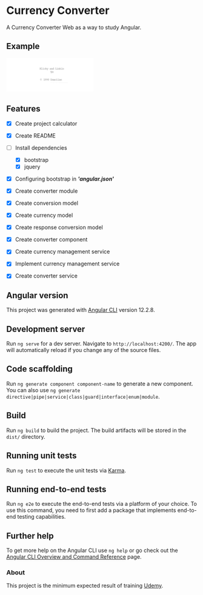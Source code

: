 # Currency Converter

A Currency Converter Web as a way to study Angular.

## Example
![](demo/underconstruction.gif)

## Features

- [x] Create project calculator
- [x] Create README
- [ ] Install dependencies
    - [x] bootstrap
    - [x] jquery
- [x] Configuring bootstrap in ***'angular.json'***
- [x] Create converter module
- [x] Create conversion model
- [x] Create currency model
- [x] Create response conversion model
- [x] Create converter component
- [x] Create currency management service
- [x] Implement currency management service
- [x] Create converter service
    

## Angular version

This project was generated with [Angular CLI](https://github.com/angular/angular-cli) version 12.2.8.

## Development server

Run `ng serve` for a dev server. Navigate to `http://localhost:4200/`. The app will automatically reload if you change any of the source files.

## Code scaffolding

Run `ng generate component component-name` to generate a new component. You can also use `ng generate directive|pipe|service|class|guard|interface|enum|module`.

## Build

Run `ng build` to build the project. The build artifacts will be stored in the `dist/` directory.

## Running unit tests

Run `ng test` to execute the unit tests via [Karma](https://karma-runner.github.io).

## Running end-to-end tests

Run `ng e2e` to execute the end-to-end tests via a platform of your choice. To use this command, you need to first add a package that implements end-to-end testing capabilities.

## Further help

To get more help on the Angular CLI use `ng help` or go check out the [Angular CLI Overview and Command Reference](https://angular.io/cli) page.

### About

This project is the minimum expected result of training [Udemy](https://www.udemy.com/course/formacao-angular-inicio-criando-7-projetos/).
